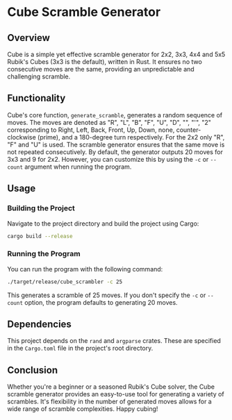 # Cube Scramble Generator
## Overview
Cube is a simple yet effective scramble generator for 2x2, 3x3, 4x4 and 5x5 Rubik's Cubes (3x3 is the default), written in Rust. It ensures no two consecutive moves are the same, providing an unpredictable and challenging scramble.
## Functionality
Cube's core function, `generate_scramble`, generates a random sequence of moves. The moves are denoted as "R", "L", "B", "F", "U", "D", "", "'", "2" corresponding to Right, Left, Back, Front, Up, Down, none, counter-clockwise (prime), and a 180-degree turn respectively. For the 2x2 only "R", "F" and "U" is used.
The scramble generator ensures that the same move is not repeated consecutively. By default, the generator outputs 20 moves for 3x3 and 9 for 2x2. However, you can customize this by using the `-c` or `--count` argument when running the program.
## Usage
### Building the Project
Navigate to the project directory and build the project using Cargo:
```sh
cargo build --release
```
### Running the Program
You can run the program with the following command:
```sh
./target/release/cube_scrambler -c 25
```
This generates a scramble of 25 moves. If you don't specify the `-c` or `--count` option, the program defaults to generating 20 moves.
## Dependencies
This project depends on the `rand` and `argparse` crates. These are specified in the `Cargo.toml` file in the project's root directory.
## Conclusion
Whether you're a beginner or a seasoned Rubik's Cube solver, the Cube scramble generator provides an easy-to-use tool for generating a variety of scrambles. It's flexibility in the number of generated moves allows for a wide range of scramble complexities. Happy cubing!
